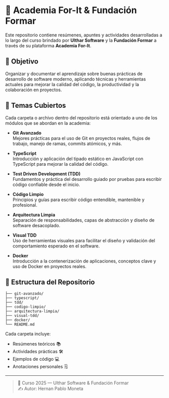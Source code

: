 # 📘 Academia For-It & Fundación Formar

Este repositorio contiene resúmenes, apuntes y actividades desarrolladas a lo largo del curso brindado por **Ulthar Software** y la **Fundación Formar** a través de su plataforma **Academia For-It**.

## 🎯 Objetivo

Organizar y documentar el aprendizaje sobre buenas prácticas de desarrollo de software moderno, aplicando técnicas y herramientas actuales para mejorar la calidad del código, la productividad y la colaboración en proyectos.

## 🧩 Temas Cubiertos

Cada carpeta o archivo dentro del repositorio está orientado a uno de los módulos que se abordan en la academia:

- **Git Avanzado**  
  Mejores prácticas para el uso de Git en proyectos reales, flujos de trabajo, manejo de ramas, commits atómicos, y más.

- **TypeScript**  
  Introducción y aplicación del tipado estático en JavaScript con TypeScript para mejorar la calidad del código.

- **Test Driven Development (TDD)**  
  Fundamentos y práctica del desarrollo guiado por pruebas para escribir código confiable desde el inicio.

- **Código Limpio**  
  Principios y guías para escribir código entendible, mantenible y profesional.

- **Arquitectura Limpia**  
  Separación de responsabilidades, capas de abstracción y diseño de software desacoplado.

- **Visual TDD**  
  Uso de herramientas visuales para facilitar el diseño y validación del comportamiento esperado en el software.

- **Docker**  
  Introducción a la contenerización de aplicaciones, conceptos clave y uso de Docker en proyectos reales.

## 📝 Estructura del Repositorio

```
├── git-avanzado/
├── typescript/
├── tdd/
├── codigo-limpio/
├── arquitectura-limpia/
├── visual-tdd/
├── docker/
└── README.md
```

Cada carpeta incluye:

- Resúmenes teóricos 📚  
- Actividades prácticas 🛠️  
- Ejemplos de código 💻  
- Anotaciones personales 🗒️

---

> 📅 Curso 2025 — Ulthar Software & Fundación Formar  
> ✍️ Autor: Hernan Pablo Moneta
